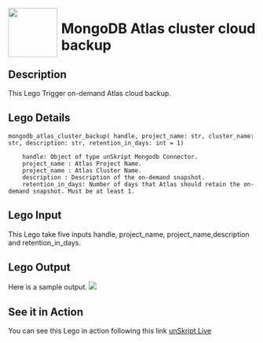 [<img align="left" src="https://unskript.com/assets/favicon.png" width="100" height="100" style="padding-right: 5px">](https://unskript.com/assets/favicon.png) 
<h1>MongoDB Atlas cluster cloud backup</h1>

## Description
This Lego Trigger on-demand Atlas cloud backup.


## Lego Details

    mongodb_atlas_cluster_backup( handle, project_name: str, cluster_name: str, description: str, retention_in_days: int = 1)

        handle: Object of type unSkript Mongodb Connector.
        project_name : Atlas Project Name.
        project_name : Atlas Cluster Name.
        description : Description of the on-demand snapshot.
        retention_in_days: Number of days that Atlas should retain the on-demand snapshot. Must be at least 1.

## Lego Input
This Lego take five inputs handle, project_name, project_name,description and retention_in_days. 

## Lego Output
Here is a sample output.
<img src="./1.png">


## See it in Action

You can see this Lego in action following this link [unSkript Live](https://us.app.unskript.io)
